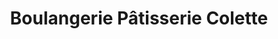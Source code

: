 ---
title: "Boulangerie Pâtisserie Colette"
url: /maule/boulangerie-patisserie-colette/
shop: boulangerie
---